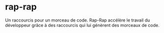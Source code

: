 # rap-rap
Un raccourcis pour un morceau de code. Rap-Rap accélère le travail du développeur grâce à des raccourcis qui lui génèrent des morceaux de code.
